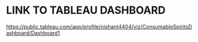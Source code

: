 # LINK TO TABLEAU DASHBOARD

https://public.tableau.com/app/profile/nishant4404/viz/ConsumableSpiritsDashboard/Dashboard1
